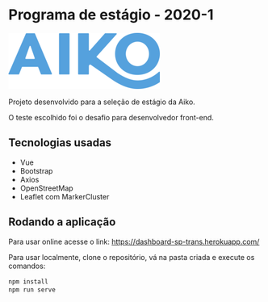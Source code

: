 # Programa de estágio - 2020-1

![Aiko](doc/imagens/aiko.png)

Projeto desenvolvido para a seleção de estágio da Aiko.

O teste escolhido foi o desafio para desenvolvedor front-end.

## Tecnologias usadas

-   Vue
-   Bootstrap
-   Axios
-   OpenStreetMap
-   Leaflet com MarkerCluster

## Rodando a aplicação

Para usar online acesse o link: https://dashboard-sp-trans.herokuapp.com/

Para usar localmente, clone o repositório, vá na pasta criada e execute os comandos:

```
npm install
npm run serve
```
